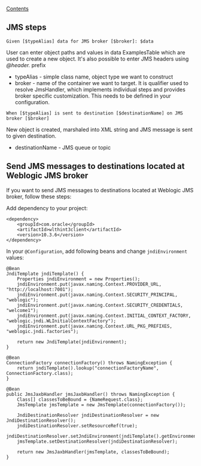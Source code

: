 [Contents](../README.md)

## JMS steps

```
Given [$typeAlias] data for JMS broker [$broker]: $data
```
User can enter object paths and values in data ExamplesTable which are used to create a new object.
It's also possible to enter JMS headers using _@header._ prefix
* typeAlias - simple class name, object type we want to construct
* broker - name of the container we want to target. It is qualifier used to resolve JmsHandler, which implements individual steps and provides broker specific customization. This needs to be defined in your configuration.
```
When [$typeAlias] is sent to destination [$destinationName] on JMS broker [$broker]
```
New object is created, marshaled into XML string and JMS message is sent to given destination.

* destinationName - JMS queue or topic

## Send JMS messages to destinations located at Weblogic JMS broker
If you want to send JMS messages to destinations located at Weblogic JMS broker, follow these steps:

Add dependency to your project:
```$xml
<dependency>
	<groupId>com.oracle</groupId>
	<artifactId>wlthint3client</artifactId>
	<version>10.3.6</version>
</dependency>
```

In your `@Configuration`, add following beans and change `jndiEnvironment` values:

```$java
@Bean
JndiTemplate jndiTemplate() {
    Properties jndiEnvironment = new Properties();
    jndiEnvironment.put(javax.naming.Context.PROVIDER_URL, "http://localhost:7001");
    jndiEnvironment.put(javax.naming.Context.SECURITY_PRINCIPAL, "weblogic");
    jndiEnvironment.put(javax.naming.Context.SECURITY_CREDENTIALS, "welcome1");
    jndiEnvironment.put(javax.naming.Context.INITIAL_CONTEXT_FACTORY, "weblogic.jndi.WLInitialContextFactory");
    jndiEnvironment.put(javax.naming.Context.URL_PKG_PREFIXES, "weblogic.jndi.factories");

    return new JndiTemplate(jndiEnvironment);
}
```

```$java
@Bean
ConnectionFactory connectionFactory() throws NamingException {
    return jndiTemplate().lookup("connectionFactoryName", ConnectionFactory.class);
}
```

```$java
@Bean
public JmsJaxbHandler jmsJaxbHandler() throws NamingException {
    Class[] classesToBeBound = {NameRequest.class};
    JmsTemplate jmsTemplate = new JmsTemplate(connectionFactory());

    JndiDestinationResolver jndiDestinationResolver = new JndiDestinationResolver();
    jndiDestinationResolver.setResourceRef(true);
    jndiDestinationResolver.setJndiEnvironment(jndiTemplate().getEnvironment());
    jmsTemplate.setDestinationResolver(jndiDestinationResolver);

    return new JmsJaxbHandler(jmsTemplate, classesToBeBound);
}
```
